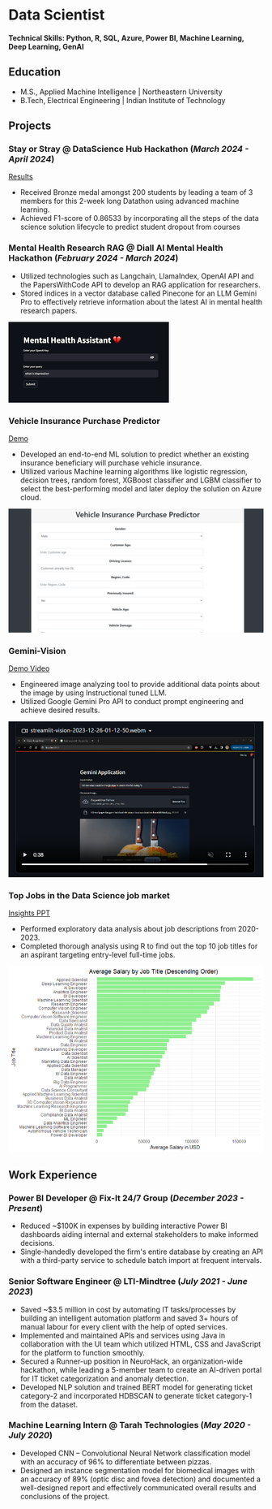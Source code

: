 # Data Scientist

#### Technical Skills: Python, R, SQL, Azure, Power BI, Machine Learning, Deep Learning, GenAI

## Education							       		
- M.S., Applied Machine Intelligence	| Northeastern University	 			        		
- B.Tech, Electrical Engineering | Indian Institute of Technology

## Projects
### Stay or Stray @ DataScience Hub Hackathon (_March 2024 - April 2024_)
[Results](https://www.kaggle.com/competitions/stay-or-stray/leaderboard)
- Received Bronze medal amongst 200 students by leading a team of 3 members for this 2-week long Datathon using advanced machine learning.
- Achieved F1-score of 0.86533 by incorporating all the steps of the data science solution lifecycle to predict student dropout from courses

### Mental Health Research RAG @ Diall AI Mental Health Hackathon (_February 2024 - March 2024_)                        
- Utilized technologies such as Langchain, LlamaIndex, OpenAI API and the PapersWithCode API to develop an RAG application for researchers. 
- Stored indices in a vector database called Pinecone for an LLM Gemini Pro to effectively retrieve information about the latest AI in mental health research papers.

![RAG Application](/assets/img/RAG.png)

### Vehicle Insurance Purchase Predictor
[Demo](https://insurancepurchaseprediction.azurewebsites.net/predictdata)

- Developed an end-to-end ML solution to predict whether an existing insurance beneficiary will purchase vehicle insurance. 
- Utilized various Machine learning algorithms like logistic regression, decision trees, random forest, XGBoost classifier and LGBM classifier to select the best-performing model and later deploy the solution on Azure cloud.

![Insurance predictor](/assets/img/Vehicle-Insurance-Prediction.png)

### Gemini-Vision
[Demo Video](https://github.com/Nikhil-Doye/Gemini-Vision)

- Engineered image analyzing tool to provide additional data points about the image by using Instructional tuned LLM.
- Utilized Google Gemini Pro API to conduct prompt engineering and achieve desired results. 

![Gemini-Vision](/assets/img/Gemini-Vision.png)

### Top Jobs in the Data Science job market 
[Insights PPT](/assets/img/Doye_Project4.pptx)

- Performed exploratory data analysis about job descriptions from 2020-2023.
- Completed thorough analysis using R to find out the top 10 job titles for an aspirant targeting entry-level full-time jobs. 

![Job Title](/assets/img/final.png)

## Work Experience
### Power BI Developer @ Fix-It 24/7 Group (_December 2023 - Present_) 
- Reduced ~$100K in expenses by building interactive Power BI dashboards aiding internal and external stakeholders to make informed decisions. 
- Single-handedly developed the firm's entire database by creating an API with a third-party service to schedule batch import at frequent intervals. 

### Senior Software Engineer @ LTI-Mindtree (_July 2021 - June 2023_)
- Saved ~$3.5 million in cost by automating IT tasks/processes by building an intelligent automation platform and saved 3+ hours of manual labour for every client with the help of opted services. 
- Implemented and maintained APIs and services using Java in collaboration with the UI team which utilized HTML, CSS and JavaScript for the platform to function smoothly.
- Secured a Runner-up position in NeuroHack, an organization-wide hackathon, while leading a 5-member team to create an AI-driven portal for IT ticket categorization and anomaly detection.
- Developed NLP solution and trained BERT model for generating ticket category-2 and incorporated HDBSCAN to generate ticket category-1 from the dataset.

### Machine Learning Intern @ Tarah Technologies (_May 2020 - July 2020_)
- Developed CNN – Convolutional Neural Network classification model with an accuracy of 96% to differentiate between pizzas.
- Designed an instance segmentation model for biomedical images with an accuracy of 89% (optic disc and fovea detection) and documented a well-designed report and effectively communicated overall results and conclusions of the project.
